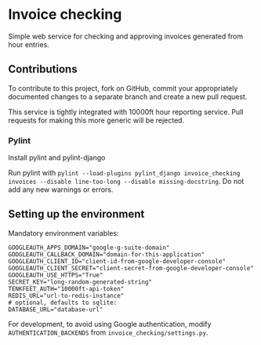 # Invoice checking

Simple web service for checking and approving invoices generated from hour entries.

## Contributions

To contribute to this project, fork on GitHub, commit your appropriately documented changes to a separate branch and create a new pull request.

This service is tightly integrated with 10000ft hour reporting service. Pull requests for making this more generic will be rejected.

### Pylint

Install pylint and pylint-django

Run pylint with `pylint --load-plugins pylint_django invoice_checking invoices --disable line-too-long --disable missing-docstring`. Do not add any new warnings or errors.

## Setting up the environment

Mandatory environment variables:

```
GOOGLEAUTH_APPS_DOMAIN="google-g-suite-domain"
GOOGLEAUTH_CALLBACK_DOMAIN="domain-for-this-application"
GOOGLEAUTH_CLIENT_ID="client-id-from-google-developer-console"
GOOGLEAUTH_CLIENT_SECRET="client-secret-from-google-developer-console"
GOOGLEAUTH_USE_HTTPS="True"
SECRET_KEY="long-random-generated-string"
TENKFEET_AUTH="10000ft-api-token"
REDIS_URL="url-to-redis-instance"
# optional, defaults to sqlite:
DATABASE_URL="database-url"
```

For development, to avoid using Google authentication, modify `AUTHENTICATION_BACKENDS` from `invoice_checking/settings.py`.
